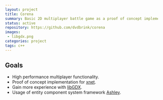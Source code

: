```yaml
---
layout: project
title: Corena
summary: Basic 2D multiplayer battle game as a proof of concept implementation for xnet.
status: active
repository: https://github.com/dvdbrink/corena
images:
 - libgdx.png
categories: project
tags: c++
---
```


## Goals
* High performance multiplayer functionality.
* Proof of concept implementation for [xnet](https://danielvandenbrink.com/project/xnet).
* Gain more experience with [libGDX](https://github.com/libgdx/libgdx).
* Usage of entity component system framework [Ashley](https://github.com/libgdx/ashley). 
